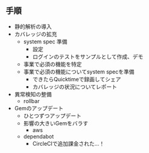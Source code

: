 
## 手順

- 静的解析の導入
- カバレッジの拡充
  - system spec 準備
    - 設定
    - ログインのテストをサンプルとして作成、デモ
  - 事業で必須の機能を特定
  - 事業で必須の機能についてsystem specを準備
    - できたらQuicktimeで録画してシェア
    - カバレッジの状況についてレポート
- 異常検知の整備
  - rollbar
- Gemのアップデート
  - ひとつずつアップデート
  - 影響の大きいGemをバラす
    - aws
  - dependabot
    - CircleCIで追加課金された…！
